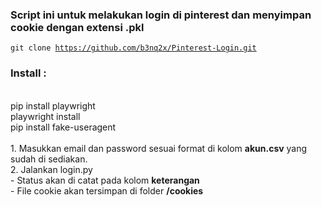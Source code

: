 <h3>Script ini untuk melakukan login di pinterest dan menyimpan cookie dengan extensi .pkl</h3>

<code>git clone https://github.com/b3nq2x/Pinterest-Login.git</code>

<h3>Install :</h3><br>
pip install playwright<br>
playwright install<br>
pip install fake-useragent<br>
<br>
1. Masukkan email dan password sesuai format di kolom <b>akun.csv</b> yang sudah di sediakan.<br>
2. Jalankan login.py<br>
    - Status akan di catat pada kolom <b>keterangan</b><br>
    - File cookie akan tersimpan di folder <b>/cookies</b>